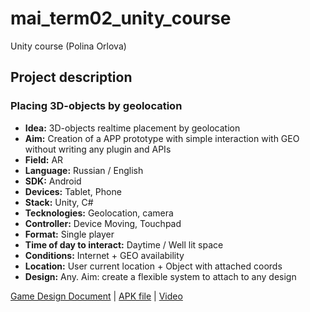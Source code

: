 # mai_term02_unity_course
Unity course (Polina Orlova)

## Project description

### Placing 3D-objects by geolocation

* **Idea:** 3D-objects realtime placement by geolocation
* **Aim:** Creation of a APP prototype with simple interaction with GEO without writing any plugin and APIs
* **Field:** AR
* **Language:** Russian / English
* **SDK:** Android
* **Devices:** Tablet, Phone
* **Stack:** Unity, C#
* **Tecknologies:** Geolocation, camera
* **Controller:** Device Moving, Touchpad
* **Format:** Single player
* **Time of day to interact:** Daytime / Well lit space
* **Conditions:** Internet + GEO availability
* **Location:** User current location + Object with attached coords
* **Design:** Any. Aim: create a flexible system to attach to any design

[Game Design Document](https://docs.google.com/document/d/1soUnbuJjMpJCNsZL-YtYGW4wsXm2rZh3ebHbP13XVZw/edit?usp=sharing) | [APK file](https://drive.google.com/file/d/1YrQ5wgnUwFTHxzcDelvQqhRkulRrTBUR/view?usp=sharing) | [Video](https://youtu.be/07pFfY5Aub8)
